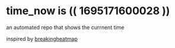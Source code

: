 # time_now is (( 1695171600028 ))

an automated repo that shows the currnent time

inspired by [breakingheatmap](https://github.com/breakingheatmap/breakingheatmap)